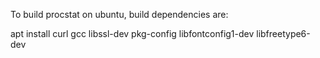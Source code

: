 To build procstat on ubuntu, build dependencies are:

apt install curl gcc libssl-dev pkg-config libfontconfig1-dev libfreetype6-dev 
